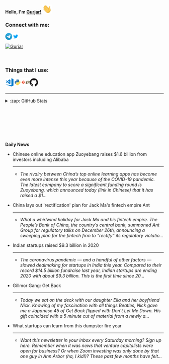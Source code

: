 #### Hello, I'm [Gurjar!](https://GurjarKing.github.io) <img src="https://raw.githubusercontent.com/ABSphreak/ABSphreak/master/gifs/Hi.gif" width="30px"></h2>


### Connect with me:

[<img align="left" alt="Gurjar | Telegram" width="22px" src="https://raw.githubusercontent.com/github/explore/80688e429a7d4ef2fca1e82350fe8e3517d3494d/topics/telegram/telegram.png" />][Telegram]
[<img align="left" alt="Gurjar | Twitter" width="22px" src="https://raw.githubusercontent.com/github/explore/80688e429a7d4ef2fca1e82350fe8e3517d3494d/topics/twitter/twitter.png" />][Twitter]
<br >
<br >
<a href="https://github.com/GurjarKing"><img src="https://komarev.com/ghpvc/?username=GurjarKing" alt="Gurjar" /></a> <br />
<br />
<br />
<!-- <br >

![](https://visitor-badge.glitch.me/badge?page_id=GurjarKing)

<br /> -->

### Things that I use:

[<img align="left" alt="Visual Studio Code" width="26px" src="https://raw.githubusercontent.com/github/explore/80688e429a7d4ef2fca1e82350fe8e3517d3494d/topics/visual-studio-code/visual-studio-code.png" />][VSCode]
[<img align="left" alt="Python" width="26px" src="https://raw.githubusercontent.com/github/explore/80688e429a7d4ef2fca1e82350fe8e3517d3494d/topics/python/python.png" />][Python]
[<img align="left" alt="Git" width="26px" src="https://raw.githubusercontent.com/github/explore/80688e429a7d4ef2fca1e82350fe8e3517d3494d/topics/git/git.png" />][Git]
[<img align="left" alt="GitHub" width="26px" src="https://raw.githubusercontent.com/github/explore/78df643247d429f6cc873026c0622819ad797942/topics/github/github.png" />][Github]

<br />
<br />

---
<details>
  <summary>:zap: GitHub Stats</summary>

<img align="left" alt="Gurjar's Github Stats" src="https://github-readme-stats.vercel.app/api?username=GurjarKing&show_icons=true&hide_border=true&count_private=true&include_all_commit=true&theme=algolia" />

</details>

<!-- ### 🔔 My latest tweet
<a href="https://twitter.com/Gurjar_King43" target="_blank">
	<img src="https://github.com/GurjarKing/GurjarKing/raw/master/tweet.png" width="70%" align="center" alt="Click to view on Twitter" title="My latest tweet, as an image"/>
</a> -->
<br>

<pre>

</pre>

<!-- **Quote of the hour:**

{qoth}

~ {qoth_author}
<pre>

</pre> -->
<br>
<pre>


</pre>
<strong>Daily News</strong>
  
  - Chinese online education app Zuoyebang raises $1.6 billion from investors including Alibaba
     <hr/>
     
      - *The rivalry between China’s top online learning apps has become even more intense this year because of the COVID-19 pandemic. The latest company to score a significant funding round is Zuoyebang, which announced today (link in Chinese) that it has raised a $1…*
     
  - China lays out 'rectification' plan for Jack Ma's fintech empire Ant
      <hr/>
      
      - *What a whirlwind holiday for Jack Ma and his fintech empire. The People’s Bank of China, the country’s central bank, summoned Ant Group for regulatory talks on December 26th, announcing a sweeping plan for the fintech firm to “rectify” its regulatory violatio…*
      
  - Indian startups raised $9.3 billion in 2020
      <hr/>
      
      - *The coronavirus pandemic — and a handful of other factors — slowed dealmaking for startups in India this year. Compared to their record $14.5 billion fundraise last year, Indian startups are ending 2020 with about $9.3 billion. This is the first time since 20…*
      
  - Gillmor Gang: Get Back
      <hr/>
      
      - *Today we sat on the deck with our daughter Ella and her boyfriend Nick. Knowing of my fascination with all things Beatles, Nick gave me a Japanese 45 of Get Back flipped with Don’t Let Me Down. His gift coincided with a 5 minute cut of material from a newly a…*
       
  - What startups can learn from this dumpster fire year
      <hr/>
       
       - *Want this newsletter in your inbox every Saturday morning? Sign up here. Remember when it was news that venture capitalists were open for business? Or when Zoom investing was only done by that one guy in Ann Arbor (ha, I kid!)? These past few months have felt…*
      

<br />

[VSCode]: https://code.visualstudio.com/
[Python]: https://www.python.org/
[Git]: https://git-scm.com/
[Github]: https://github.com/
[Telegram]: https://t.me/Gurjar_King/
[Twitter]: https://twitter.com/Gurjar_King43/
